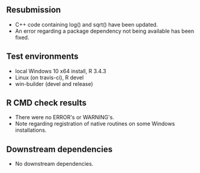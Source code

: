 ## Resubmission
* C++ code containing log() and sqrt() have been updated.
* An error regarding a package dependency not being available has been fixed.

## Test environments
* local Windows 10 x64 install, R 3.4.3
* Linux (on travis-ci), R devel
* win-builder (devel and release)

## R CMD check results
* There were no ERROR's or WARNING's.
* Note regarding registration of native routines on some Windows installations.

## Downstream dependencies
* No downstream dependencies.